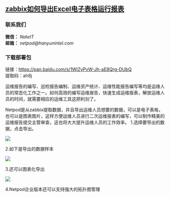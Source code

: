 
## [zabbix如何导出Excel电子表格运行报表](http://www.hanyunintel.com/)
### 联系我们
__微信：__ _NateIT_  
__邮箱：__ _netpod@hanyunintel.com_

### 下载部署包  
链接：https://pan.baidu.com/s/1WIZyPvW-Jh-aE8Qrg-DUbQ   
提取码：ah8j

运维报告的编写、巡检报告编制、运维资产统计、运维性能报告编写等均是运维人员的常态化工作之一。如何高效的编写运维报告，快速生成运维报表，解放运维人员的时间，就需要相应的运维工具这把利剑了。

Netpod是从zabbix提取数据，并且导出运维人员想要的数据，可以是电子表格，也可以是图表图片，这样方便运维人员进行二次运维报表的编写，可以制作精美的运维报告提交主管审查，这也将大大提升运维人员的工作效率。
1.选择要导出的数据，点击导出。

![](http://www.hanyunintel.com/static/media/Download-report.png)

2.如下是导出的数据样本

![](http://www.hanyunintel.com/static/media/Statements-capture.png)

3.还可以图表化导出

![](http://www.hanyunintel.com/static/media/Download-report.png)

4.Netpod企业版本还可以支持强大的拓扑图管理






